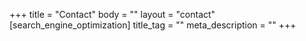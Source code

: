 +++
title = "Contact"
body = ""
layout = "contact"
[search_engine_optimization]
title_tag = ""
meta_description = ""
+++

